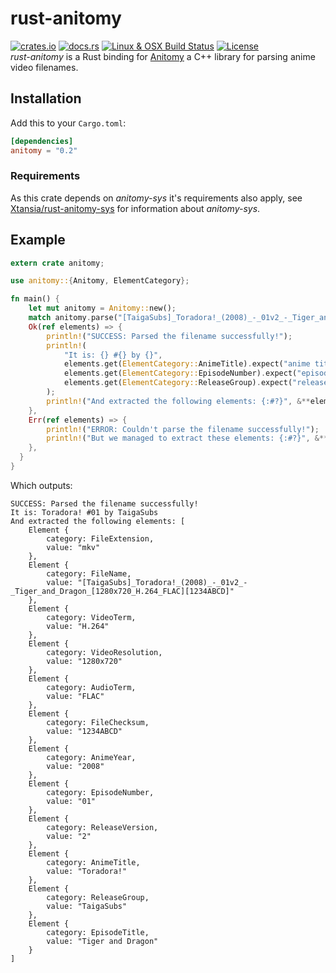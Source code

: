 # rust-anitomy
[![crates.io](https://img.shields.io/crates/v/anitomy.svg)](https://crates.io/crates/anitomy)
[![docs.rs](https://docs.rs/anitomy/badge.svg)](https://docs.rs/anitomy/)
[![Linux & OSX Build Status](https://travis-ci.com/Xtansia/rust-anitomy.svg?branch=master)](https://travis-ci.com/Xtansia/rust-anitomy)
[![License](https://img.shields.io/badge/license-MPL--2.0-blue.svg?maxAge=2592000)](https://github.com/Xtansia/rust-anitomy/raw/master/LICENSE)  
*rust-anitomy* is a Rust binding for [Anitomy](https://github.com/erengy/anitomy) a C++ library for parsing anime
video filenames.

## Installation
Add this to your `Cargo.toml`:
```toml
[dependencies]
anitomy = "0.2"
```

### Requirements
As this crate depends on *anitomy-sys* it's requirements also apply, see [Xtansia/rust-anitomy-sys](https://github.com/Xtansia/rust-anitomy-sys) for information about *anitomy-sys*.

## Example
```rust
extern crate anitomy;

use anitomy::{Anitomy, ElementCategory};

fn main() {
    let mut anitomy = Anitomy::new();
    match anitomy.parse("[TaigaSubs]_Toradora!_(2008)_-_01v2_-_Tiger_and_Dragon_[1280x720_H.264_FLAC][1234ABCD].mkv") {
    Ok(ref elements) => {
        println!("SUCCESS: Parsed the filename successfully!");
        println!(
            "It is: {} #{} by {}", 
            elements.get(ElementCategory::AnimeTitle).expect("anime title"), 
            elements.get(ElementCategory::EpisodeNumber).expect("episode number"), 
            elements.get(ElementCategory::ReleaseGroup).expect("release group")
        );
        println!("And extracted the following elements: {:#?}", &**elements);
    },
    Err(ref elements) => {
        println!("ERROR: Couldn't parse the filename successfully!");
        println!("But we managed to extract these elements: {:#?}", &**elements);
    },
  }
}
```

Which outputs:
```
SUCCESS: Parsed the filename successfully!
It is: Toradora! #01 by TaigaSubs
And extracted the following elements: [
    Element {
        category: FileExtension,
        value: "mkv"
    },
    Element {
        category: FileName,
        value: "[TaigaSubs]_Toradora!_(2008)_-_01v2_-_Tiger_and_Dragon_[1280x720_H.264_FLAC][1234ABCD]"
    },
    Element {
        category: VideoTerm,
        value: "H.264"
    },
    Element {
        category: VideoResolution,
        value: "1280x720"
    },
    Element {
        category: AudioTerm,
        value: "FLAC"
    },
    Element {
        category: FileChecksum,
        value: "1234ABCD"
    },
    Element {
        category: AnimeYear,
        value: "2008"
    },
    Element {
        category: EpisodeNumber,
        value: "01"
    },
    Element {
        category: ReleaseVersion,
        value: "2"
    },
    Element {
        category: AnimeTitle,
        value: "Toradora!"
    },
    Element {
        category: ReleaseGroup,
        value: "TaigaSubs"
    },
    Element {
        category: EpisodeTitle,
        value: "Tiger and Dragon"
    }
]
```